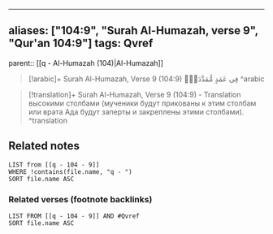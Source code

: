 
---
aliases: ["104:9", "Surah Al-Humazah, verse 9", "Qur'an 104:9"]
tags: Qvref
---

parent:: [[q - Al-Humazah (104)|Al-Humazah]]

> [!arabic]+ Surah Al-Humazah, Verse 9 (104:9)
> <span class="quran-arabic">فِى عَمَدٍ مُّمَدَّدَةٍۭ</span>
^arabic

> [!translation]+ Surah Al-Humazah, Verse 9 (104:9) - Translation
> высокими столбами (мученики будут прикованы к этим столбам или врата Ада будут заперты и закреплены этими столбами).
^translation



## Related notes
```dataview
LIST from [[q - 104 - 9]]
WHERE !contains(file.name, "q - ")
SORT file.name ASC
```

### Related verses (footnote backlinks)
```dataview
LIST FROM [[q - 104 - 9]] AND #Qvref
SORT file.name ASC
```

